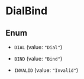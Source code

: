 

# DialBind

## Enum


* `DIAL` (value: `"Dial"`)

* `BIND` (value: `"Bind"`)

* `INVALID` (value: `"Invalid"`)



